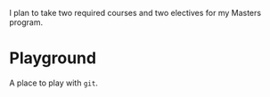 I plan to take two required courses and two electives for my Masters program.

# Playground

A place to play with `git`.
